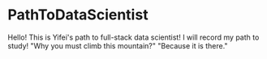 # PathToDataScientist
Hello! This is Yifei's path to full-stack data scientist!
I will record my path to study!
"Why you must climb this mountain?"
"Because it is there."

